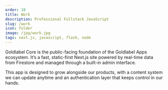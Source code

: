 ```yaml
---
order: 10
title: Work
description: Professional Fullstack JavaScript
slug: /work
icon: folder
image: /jpg/work.jpg
tags: next.js, javascript, flash, node
---
```


Goldlabel Core is the public-facing foundation of the Goldlabel Apps ecosystem. It’s a fast, static-first Next.js site powered by real-time data from Firestore and managed through a built-in admin interface. 

This app is designed to grow alongside our products, with a content system we can update anytime and an authentication layer that keeps control in our hands.